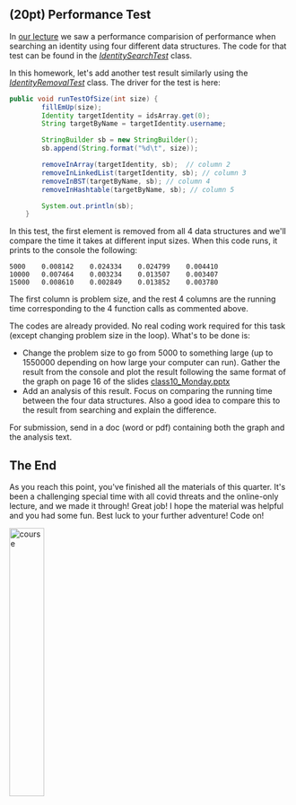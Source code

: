 ## (20pt) Performance Test

In [our lecture](https://youtu.be/5Gpc3kicQgc?t=1467) we saw a performance comparision of performance when searching an identity using four different data structures. The code for that test can be found in the [*IdentitySearchTest*](https://github.com/pdgetrf/CSS143B-2020Fall-homework6/blob/master/src/test/java/IdentitySearchTest.java) class. 

In this homework, let's add another test result similarly using the [*IdentityRemovalTest*](https://github.com/pdgetrf/CSS143B-2020Fall-homework6/blob/master/src/test/java/IdentityRemovalTest.java) class. The driver for the test is here:

```java
public void runTestOfSize(int size) {
        fillEmUp(size);
        Identity targetIdentity = idsArray.get(0);
        String targetByName = targetIdentity.username;

        StringBuilder sb = new StringBuilder();
        sb.append(String.format("%d\t", size));

        removeInArray(targetIdentity, sb);  // column 2
        removeInLinkedList(targetIdentity, sb); // column 3
        removeInBST(targetByName, sb); // column 4
        removeInHashtable(targetByName, sb); // column 5

        System.out.println(sb);
    }
```

In this test, the first element is removed from all 4 data structures and we'll compare the time it takes at different input sizes. When this code runs, it prints to the console the following:

```
5000	0.008142	0.024334	0.024799	0.004410	
10000	0.007464	0.003234	0.013507	0.003407	
15000	0.008610	0.002849	0.013852	0.003780	
```

The first column is problem size, and the rest 4 columns are the running time corresponding to the 4 function calls as commented above. 

The codes are already provided. No real coding work required for this task (except changing problem size in the loop). What's to be done is:

- Change the problem size to go from 5000 to something large (up to 1550000 depending on how large your computer can run). Gather the result from the console and plot the result following the same format of the graph on page 16 of the slides [class10_Monday.pptx](https://github.com/pdgetrf/CSS143B-2020Fall/blob/master/class10/class10_Monday.pptx)
- Add an analysis of this result. Focus on comparing the running time between the four data structures. Also a good idea to compare this to the result from searching and explain the difference. 

For submission, send in a doc (word or pdf) containing both the graph and the analysis text.  

## The End

As you reach this point, you've finished all the materials of this quarter. It's been a challenging special time with all covid threats and the online-only lecture, and we made it through! Great job! I hope the material was helpful and you had some fun. Best luck to your further adventure! Code on!


<img src="https://github.com/pdgetrf/CSS143B-2020Fall/blob/master/images/overview.png"
     alt="course"
     width="35%" />
